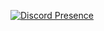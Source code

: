 [![Discord Presence](https://lanyard-profile-readme.vercel.app/api/844955462586859560
                            )](https://discord.com/users/844955462586859560)
